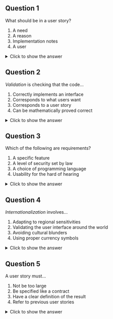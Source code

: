 ## Question 1

What should be in a user story?
1. A need
2. A reason
3. Implementation notes
4. A user

<details>
<summary>Click to show the answer</summary>
<p>

1 & 2 & 4: User stories should be independent of any possible implementation, but should contain a user, a need, and the reason the user has that need.

</p>
</details>


## Question 2

_Validation_ is checking that the code...
1. Correctly implements an interface
2. Corresponds to what users want
3. Corresponds to a user story
4. Can be mathematically proved correct

<details>
<summary>Click to show the answer</summary>
<p>

2: It's about the "end-to-end" task of checking with users, not with what we think users want such as user stories or interfaces,
and it is by definition not a formal process since it involves humans and subjectivity.

</p>
</details>


## Question 3

Which of the following are requirements?
1. A specific feature
2. A level of security set by law
3. A choice of programming language
4. Usability for the hard of hearing

<details>
<summary>Click to show the answer</summary>
<p>

1 & 2 & 4: aside from the programming language, which is an implementation detail, these are all good examples of requirements.

</p>
</details>


## Question 4

_Internationalization_ involves...
1. Adapting to regional sensitivities
2. Validating the user interface around the world
3. Avoiding cultural blunders
4. Using proper currency symbols

<details>
<summary>Click to show the answer</summary>
<p>

All of the above, and more!

</p>
</details>


## Question 5

A user story must...
1. Not be too large
2. Be specified like a contract
3. Have a clear definition of the result
4. Refer to previous user stories

<details>
<summary>Click to show the answer</summary>
<p>

1 & 3: it should be a high-level story rather than lengthy implementation details, and it must clearly state what users want.
However, user stories are not formal, and they must be self-contained.

</p>
</details>
